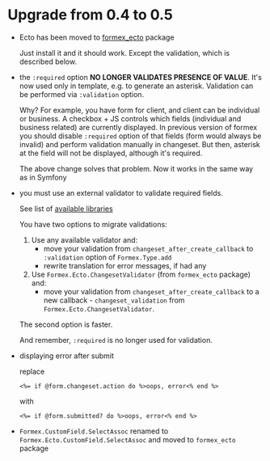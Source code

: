 # Upgrade from 0.4 to 0.5

* Ecto has been moved to [formex_ecto](https://github.com/jakub-zawislak/formex_ecto) package

  Just install it and it should work. Except the validation, which is described below.

* the `:required` option **NO LONGER VALIDATES PRESENCE OF VALUE**. It's now used only in template,
  e.g. to generate an asterisk. Validation can be performed via `:validation` option.

  Why? For example, you have form for client, and client can be individual or business.
  A checkbox + JS controls which fields (individual and business related) are currently
  displayed. In previous version of formex you should disable `:required` option of that fields
  (form would always be invalid) and perform validation manually in changeset.
  But then, asterisk at the field will not be displayed, although it's required.

  The above change solves that problem. Now it works in the same way as in Symfony

* you must use an external validator to validate required fields.

  See list of
  [available libraries](https://hexdocs.pm/formex/Formex.Validator.html#available-adapters)

  You have two options to migrate validations:
  1. Use any available validator and:
      - move your validation from `changeset_after_create_callback` to `:validation`
        option of `Formex.Type.add`
      - rewrite translation for error messages, if had any
  2. Use `Formex.Ecto.ChangesetValidator` (from `formex_ecto` package) and:
      - move your validation from `changeset_after_create_callback` to a new callback -
      `changeset_validation` from `Formex.Ecto.ChangesetValidator`.

  The second option is faster.

  And remember, `:required` is no longer used for validation.

* displaying error after submit

  replace

  `<%= if @form.changeset.action do %>oops, error<% end %>`

  with

  `<%= if @form.submitted? do %>oops, error<% end %>`

* `Formex.CustomField.SelectAssoc` renamed to `Formex.Ecto.CustomField.SelectAssoc` and moved to
  `formex_ecto` package